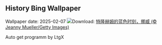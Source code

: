 ## History Bing Wallpaper
Wallpaper date: 2025-02-07
![](https://www.bing.com/th?id=OHR.BlueNorway_ZH-CN4865816873_UHD.jpg&w=1000)Download: [特隆赫姆的蓝色时刻，挪威 (© Jeanny Mueller/Getty Images)](https://www.bing.com/th?id=OHR.BlueNorway_ZH-CN4865816873_UHD.jpg)

Auto get programm by LtgX
